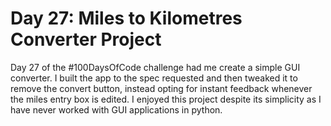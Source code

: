 # Day 27: Miles to Kilometres Converter Project

Day 27 of the #100DaysOfCode challenge had me create a simple GUI converter. I built the app to the spec requested and then tweaked it to remove the convert button, instead opting for instant feedback whenever the miles entry box is edited. I enjoyed this project despite its simplicity as I have never worked with GUI applications in python.